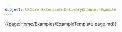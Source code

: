 ```yaml
---
subject: UKCore-Extension-DeliveryChannel-Example
---
```

{{page:Home/Examples/ExampleTemplate.page.md}}
